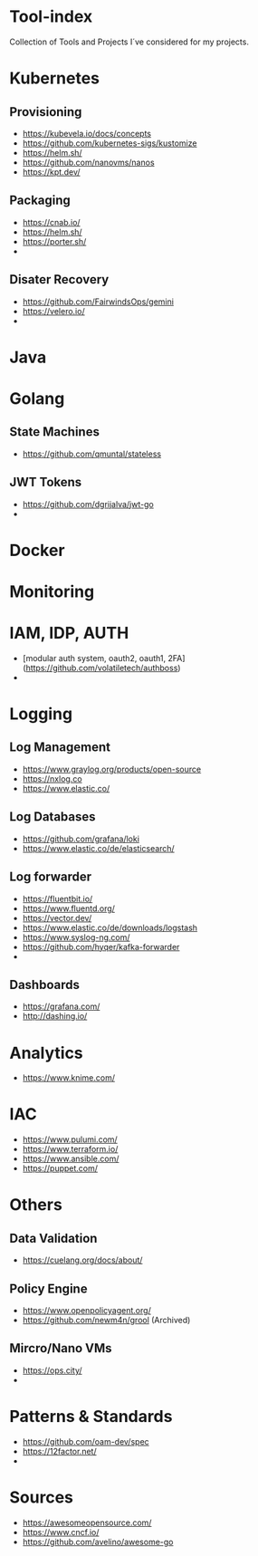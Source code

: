 # Tool-index
Collection of Tools and Projects I´ve considered for my projects. 

# Kubernetes
## Provisioning
* https://kubevela.io/docs/concepts
* https://github.com/kubernetes-sigs/kustomize
* https://helm.sh/
* https://github.com/nanovms/nanos
* https://kpt.dev/

## Packaging
* https://cnab.io/
* https://helm.sh/
* https://porter.sh/
* 
## Disater Recovery
* https://github.com/FairwindsOps/gemini
* https://velero.io/
* 
# Java

# Golang
## State Machines
* https://github.com/qmuntal/stateless
## JWT Tokens
* https://github.com/dgrijalva/jwt-go
* 
# Docker

# Monitoring
# IAM, IDP, AUTH
* [modular auth system, oauth2, oauth1, 2FA] (https://github.com/volatiletech/authboss)
* 
# Logging

## Log Management
* https://www.graylog.org/products/open-source
* https://nxlog.co
* https://www.elastic.co/

## Log Databases
* https://github.com/grafana/loki
* https://www.elastic.co/de/elasticsearch/

## Log forwarder
* https://fluentbit.io/
* https://www.fluentd.org/
* https://vector.dev/
* https://www.elastic.co/de/downloads/logstash
* https://www.syslog-ng.com/
* https://github.com/hyqer/kafka-forwarder
* 
## Dashboards
* https://grafana.com/
* http://dashing.io/

# Analytics
* https://www.knime.com/

# IAC
* https://www.pulumi.com/
* https://www.terraform.io/
* https://www.ansible.com/
* https://puppet.com/

# Others
## Data Validation
* https://cuelang.org/docs/about/

## Policy Engine
* https://www.openpolicyagent.org/
* https://github.com/newm4n/grool (Archived)
## Mircro/Nano VMs
* https://ops.city/
* 
# Patterns & Standards
* https://github.com/oam-dev/spec
* https://12factor.net/
* 
# Sources
* https://awesomeopensource.com/
* https://www.cncf.io/
* https://github.com/avelino/awesome-go
